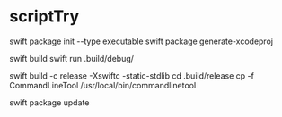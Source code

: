 # scriptTry

swift package init --type executable swift package generate-xcodeproj

swift build swift run .build/debug/

swift build -c release -Xswiftc -static-stdlib cd .build/release cp -f CommandLineTool /usr/local/bin/commandlinetool

swift package update

